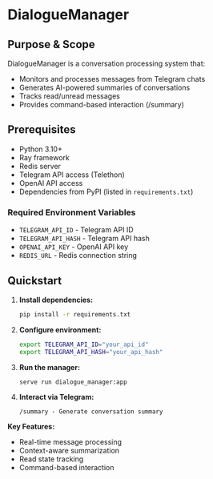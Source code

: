 # DialogueManager

## Purpose & Scope
DialogueManager is a conversation processing system that:
- Monitors and processes messages from Telegram chats
- Generates AI-powered summaries of conversations
- Tracks read/unread messages
- Provides command-based interaction (/summary)

## Prerequisites
- Python 3.10+
- Ray framework
- Redis server
- Telegram API access (Telethon)
- OpenAI API access
- Dependencies from PyPI (listed in `requirements.txt`)

### Required Environment Variables
- `TELEGRAM_API_ID` - Telegram API ID
- `TELEGRAM_API_HASH` - Telegram API hash
- `OPENAI_API_KEY` - OpenAI API key
- `REDIS_URL` - Redis connection string

## Quickstart
1. **Install dependencies:**
   ```bash
   pip install -r requirements.txt
   ```

2. **Configure environment:**
   ```bash
   export TELEGRAM_API_ID="your_api_id"
   export TELEGRAM_API_HASH="your_api_hash"
   ```

3. **Run the manager:**
   ```bash
   serve run dialogue_manager:app
   ```

4. **Interact via Telegram:**
   ```
   /summary - Generate conversation summary
   ```

**Key Features:**
- Real-time message processing
- Context-aware summarization
- Read state tracking
- Command-based interaction
